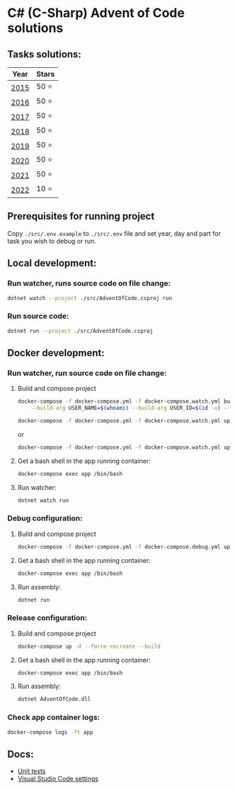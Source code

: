 # C# (C-Sharp) Advent of Code solutions

## Tasks solutions:
| Year                                                                                  | Stars     |
| ------------------------------------------------------------------------------------- | --------- |
| [2015](https://github.com/paljinov/c-sharp-advent-of-code/tree/master/src/Tasks/2015) | 50 :star: |
| [2016](https://github.com/paljinov/c-sharp-advent-of-code/tree/master/src/Tasks/2016) | 50 :star: |
| [2017](https://github.com/paljinov/c-sharp-advent-of-code/tree/master/src/Tasks/2017) | 50 :star: |
| [2018](https://github.com/paljinov/c-sharp-advent-of-code/tree/master/src/Tasks/2018) | 50 :star: |
| [2019](https://github.com/paljinov/c-sharp-advent-of-code/tree/master/src/Tasks/2019) | 50 :star: |
| [2020](https://github.com/paljinov/c-sharp-advent-of-code/tree/master/src/Tasks/2020) | 50 :star: |
| [2021](https://github.com/paljinov/c-sharp-advent-of-code/tree/master/src/Tasks/2021) | 50 :star: |
| [2022](https://github.com/paljinov/c-sharp-advent-of-code/tree/master/src/Tasks/2022) | 10 :star: |

## Prerequisites for running project
Copy `./src/.env.example` to `./src/.env` file and set year, day and part for task you wish to debug or run.

## Local development:

### Run watcher, runs source code on file change:
```sh
dotnet watch --project ./src/AdventOfCode.csproj run
```

### Run source code:
```sh
dotnet run --project ./src/AdventOfCode.csproj
```

## Docker development:

### Run watcher, run source code on file change:
1. Build and compose project
    ```sh
    docker-compose -f docker-compose.yml -f docker-compose.watch.yml build \
        --build-arg USER_NAME=$(whoami) --build-arg USER_ID=$(id -u) --build-arg GROUP_ID=$(id -g)

    docker-compose -f docker-compose.yml -f docker-compose.watch.yml up -d --force-recreate
    ```
    or
    ```sh
    docker-compose -f docker-compose.yml -f docker-compose.watch.yml up -d --force-recreate --build
    ```
2. Get a bash shell in the app running container: 
    ```sh
    docker-compose exec app /bin/bash
    ```
3. Run watcher:
    ```sh
    dotnet watch run
    ```
### Debug configuration:
1. Build and compose project
    ```sh
    docker-compose -f docker-compose.yml -f docker-compose.debug.yml up -d --force-recreate --build
    ```
2. Get a bash shell in the app running container: 
    ```sh
    docker-compose exec app /bin/bash
    ```
3. Run assembly:
    ```sh
    dotnet run
    ```

### Release configuration:
1. Build and compose project
    ```sh
    docker-compose up -d --force-recreate --build
    ```
2. Get a bash shell in the app running container: 
    ```sh
    docker-compose exec app /bin/bash
    ```
3. Run assembly:
    ```sh
    dotnet AdventOfCode.dll
    ```

### Check app container logs:
```sh
docker-compose logs -ft app
```

## Docs:
* [Unit tests](./docs/UnitTests.md)
* [Visual Studio Code settings](./docs/VisualStudioCode.md)
